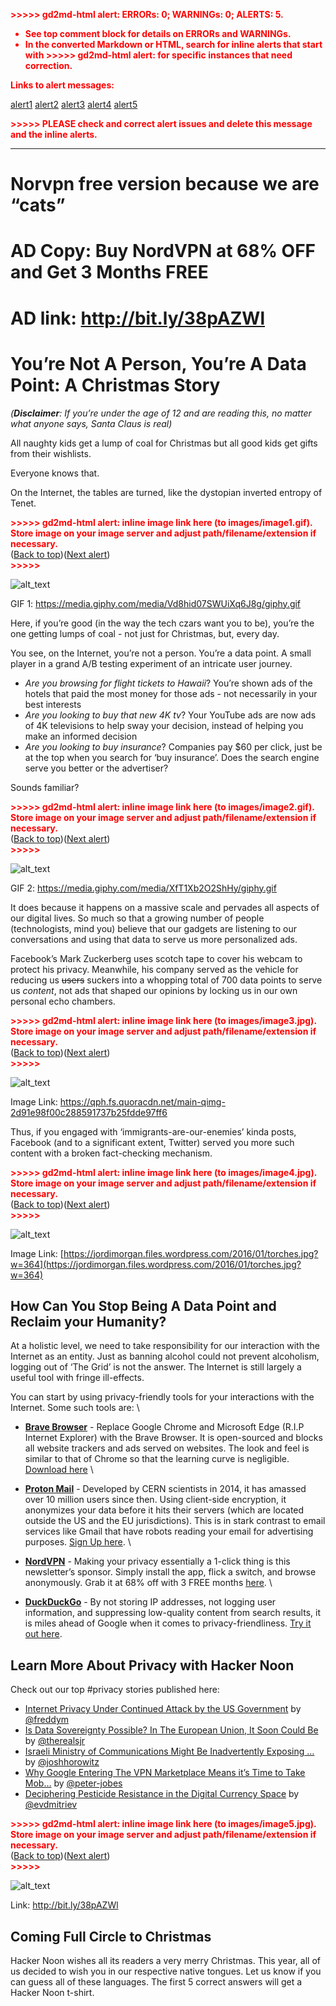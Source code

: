 <!-- Copy and paste the converted output. -->

<!-----
NEW: Check the "Suppress top comment" option to remove this info from the output.

Conversion time: 2.064 seconds.


Using this Markdown file:

1. Paste this output into your source file.
2. See the notes and action items below regarding this conversion run.
3. Check the rendered output (headings, lists, code blocks, tables) for proper
   formatting and use a linkchecker before you publish this page.

Conversion notes:

* Docs to Markdown version 1.0β29
* Fri Dec 25 2020 05:33:25 GMT-0800 (PST)
* Source doc: You’re Not A Person, You’re A Data Point: A Christmas Story
* This document has images: check for >>>>>  gd2md-html alert:  inline image link in generated source and store images to your server. NOTE: Images in exported zip file from Google Docs may not appear in  the same order as they do in your doc. Please check the images!

----->


<p style="color: red; font-weight: bold">>>>>>  gd2md-html alert:  ERRORs: 0; WARNINGs: 0; ALERTS: 5.</p>
<ul style="color: red; font-weight: bold"><li>See top comment block for details on ERRORs and WARNINGs. <li>In the converted Markdown or HTML, search for inline alerts that start with >>>>>  gd2md-html alert:  for specific instances that need correction.</ul>

<p style="color: red; font-weight: bold">Links to alert messages:</p><a href="#gdcalert1">alert1</a>
<a href="#gdcalert2">alert2</a>
<a href="#gdcalert3">alert3</a>
<a href="#gdcalert4">alert4</a>
<a href="#gdcalert5">alert5</a>

<p style="color: red; font-weight: bold">>>>>> PLEASE check and correct alert issues and delete this message and the inline alerts.<hr></p>



# Norvpn free version because we are “cats”


# AD Copy: Buy NordVPN at 68% OFF and Get 3 Months FREE


# AD link: http://bit.ly/38pAZWl


# You’re Not A Person, You’re A Data Point: A Christmas Story

_(**Disclaimer**: If you’re under the age of 12 and are reading this, no matter what anyone says, Santa Claus is real)_

All naughty kids get a lump of coal for Christmas but all good kids get gifts from their wishlists.

Everyone knows that.

On the Internet, the tables are turned, like the dystopian inverted entropy of Tenet.



<p id="gdcalert1" ><span style="color: red; font-weight: bold">>>>>>  gd2md-html alert: inline image link here (to images/image1.gif). Store image on your image server and adjust path/filename/extension if necessary. </span><br>(<a href="#">Back to top</a>)(<a href="#gdcalert2">Next alert</a>)<br><span style="color: red; font-weight: bold">>>>>> </span></p>


![alt_text](images/image1.gif "image_tooltip")


GIF 1: https://media.giphy.com/media/Vd8hid07SWUiXq6J8g/giphy.gif

Here, if you’re good (in the way the tech czars want you to be), you’re the one getting lumps of coal - not just for Christmas, but, every day.

You see, on the Internet, you’re not a person. You’re a data point. A small player in a grand A/B testing experiment of an intricate user journey.



*   _Are you browsing for flight tickets to Hawaii_?  You’re shown ads of the hotels that paid the most money for those ads - not necessarily in your best interests
*   _Are you looking to buy that new 4K tv_? Your YouTube ads are now ads of 4K televisions to help sway your decision, instead of helping you make an informed decision
*   _Are you looking to buy insurance_? Companies pay $60 per click, just be at the top when you search for ‘buy insurance’. Does the search engine serve you better or the advertiser?

Sounds familiar?



<p id="gdcalert2" ><span style="color: red; font-weight: bold">>>>>>  gd2md-html alert: inline image link here (to images/image2.gif). Store image on your image server and adjust path/filename/extension if necessary. </span><br>(<a href="#">Back to top</a>)(<a href="#gdcalert3">Next alert</a>)<br><span style="color: red; font-weight: bold">>>>>> </span></p>


![alt_text](images/image2.gif "image_tooltip")


GIF 2: https://media.giphy.com/media/XfT1Xb2O2ShHy/giphy.gif

It does because it happens on a massive scale and pervades all aspects of our digital lives. So much so that a growing number of people (technologists, mind you) believe that our gadgets are listening to our conversations and using that data to serve us more personalized ads.

Facebook’s Mark Zuckerberg uses scotch tape to cover his webcam to protect his privacy. Meanwhile, his company served as the vehicle for reducing us ~~users~~ suckers into a whopping total of 700 data points to serve us _content_, not ads that shaped our opinions by locking us in our own personal echo chambers.



<p id="gdcalert3" ><span style="color: red; font-weight: bold">>>>>>  gd2md-html alert: inline image link here (to images/image3.jpg). Store image on your image server and adjust path/filename/extension if necessary. </span><br>(<a href="#">Back to top</a>)(<a href="#gdcalert4">Next alert</a>)<br><span style="color: red; font-weight: bold">>>>>> </span></p>


![alt_text](images/image3.jpg "image_tooltip")


Image Link: https://qph.fs.quoracdn.net/main-qimg-2d91e98f00c288591737b25fdde97ff6

Thus, if you engaged with ‘immigrants-are-our-enemies’ kinda posts, Facebook (and to a significant extent, Twitter) served you more such content with a broken fact-checking mechanism.



<p id="gdcalert4" ><span style="color: red; font-weight: bold">>>>>>  gd2md-html alert: inline image link here (to images/image4.jpg). Store image on your image server and adjust path/filename/extension if necessary. </span><br>(<a href="#">Back to top</a>)(<a href="#gdcalert5">Next alert</a>)<br><span style="color: red; font-weight: bold">>>>>> </span></p>


![alt_text](images/image4.jpg "image_tooltip")


Image Link: [https://jordimorgan.files.wordpress.com/2016/01/torches.jpg?w=364](https://jordimorgan.files.wordpress.com/2016/01/torches.jpg?w=364)


## How Can You Stop Being A Data Point and Reclaim your Humanity?

At a holistic level, we need to take responsibility for our interaction with the Internet as an entity. Just as banning alcohol could not prevent alcoholism, logging out of ‘The Grid’ is not the answer. The Internet is still largely a useful tool with fringe ill-effects.

You can start by using privacy-friendly tools for your interactions with the Internet. Some such tools are: \




*   **[Brave Browser](https://brave.com/)** - Replace Google Chrome and Microsoft Edge (R.I.P Internet Explorer) with the Brave Browser. It is open-sourced and blocks all website trackers and ads served on websites. The look and feel is similar to that of Chrome so that the learning curve is negligible. [Download here](https://brave.com/) \

*   **[Proton Mail](https://protonmail.com/signup)** - Developed by CERN scientists in 2014, it has amassed over 10 million users since then. Using client-side encryption, it anonymizes your data before it hits their servers (which are located outside the US and the EU jurisdictions). This is in stark contrast to email services like Gmail that have robots reading your email for advertising purposes. [Sign Up here](https://protonmail.com/signup). \

*   **[NordVPN](https://go.nordvpn.net/aff_c?offer_id=346&aff_id=38474)** - Making your privacy essentially a 1-click thing is this newsletter’s sponsor. Simply install the app, flick a switch, and browse anonymously. Grab it at 68% off with 3 FREE months [here](https://go.nordvpn.net/aff_c?offer_id=346&aff_id=38474). \

*   **[DuckDuckGo](https://duckduckgo.com/)** - By not storing IP addresses, not logging user information, and suppressing low-quality content from search results, it is miles ahead of Google when it comes to privacy-friendliness. [Try it out here](https://duckduckgo.com/).


## Learn More About Privacy with Hacker Noon

Check out our top #privacy stories published here:



*   [Internet Privacy Under Continued Attack by the US Government](https://hackernoon.com/internet-privacy-under-continued-attack-by-the-us-government-f62p315j) by [@freddym](https://hackernoon.com/u/freddym)
*   [Is Data Sovereignty Possible? In The European Union, It Soon Could Be](https://hackernoon.com/is-data-sovereignty-possible-in-the-european-union-it-soon-could-be-87223wtp) by [@therealsjr](https://hackernoon.com/u/therealsjr)
*   [Israeli Ministry of Communications Might Be Inadvertently Exposing …](https://hackernoon.com/israeli-ministry-of-communications-might-be-inadvertently-exposing-israeli-citizens-to-hackers-ag50347k) by [@joshhorowitz](https://hackernoon.com/u/joshhorowitz)
*   [Why Google Entering The VPN Marketplace Means it’s Time to Take Mob…](https://hackernoon.com/why-google-entering-the-vpn-marketplace-means-its-time-to-take-mobile-security-seriously-3qw31ln) by [@peter-jobes](https://hackernoon.com/u/peter-jobes)
*   [Deciphering Pesticide Resistance in the Digital Currency Space](https://hackernoon.com/deciphering-pesticide-resistance-in-the-digital-currency-space-q01g3zl7) by [@evdmitriev](https://hackernoon.com/u/evdmitriev)



<p id="gdcalert5" ><span style="color: red; font-weight: bold">>>>>>  gd2md-html alert: inline image link here (to images/image5.jpg). Store image on your image server and adjust path/filename/extension if necessary. </span><br>(<a href="#">Back to top</a>)(<a href="#gdcalert6">Next alert</a>)<br><span style="color: red; font-weight: bold">>>>>> </span></p>


![alt_text](images/image5.jpg "image_tooltip")


Link: http://bit.ly/38pAZWl


## Coming Full Circle to Christmas

Hacker Noon wishes all its readers a very merry Christmas. This year, all of us decided to wish you in our respective native tongues. Let us know if you can guess all of these languages. The first 5 correct answers will get a Hacker Noon t-shirt.
